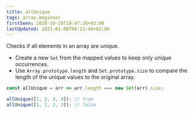 ```yaml
---
title: allUnique
tags: array,beginner
firstSeen: 2020-10-19T19:47:26+03:00
lastUpdated: 2021-01-08T00:23:44+02:00
---
```


Checks if all elements in an array are unique.

- Create a new `Set` from the mapped values to keep only unique occurrences.
- Use `Array.prototype.length` and `Set.prototype.size` to compare the length of the unique values to the original array.

```js
const allUnique = arr => arr.length === new Set(arr).size;
```

```js
allUnique([1, 2, 3, 4]); // true
allUnique([1, 1, 2, 3]); // false
```
